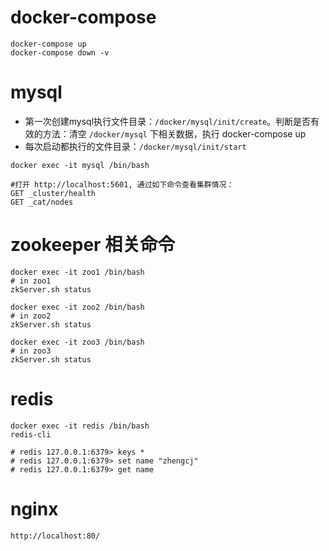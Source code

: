 # docker-compose
```
docker-compose up
docker-compose down -v
```

# mysql 
+ 第一次创建mysql执行文件目录：`/docker/mysql/init/create`。判断是否有效的方法：清空 `/docker/mysql` 下相关数据，执行 docker-compose up
+ 每次启动都执行的文件目录：`/docker/mysql/init/start`
 
```
docker exec -it mysql /bin/bash

#打开 http://localhost:5601, 通过如下命令查看集群情况：
GET _cluster/health
GET _cat/nodes
```

# zookeeper 相关命令
```
docker exec -it zoo1 /bin/bash
# in zoo1
zkServer.sh status

docker exec -it zoo2 /bin/bash
# in zoo2
zkServer.sh status

docker exec -it zoo3 /bin/bash
# in zoo3
zkServer.sh status
```

# redis
```
docker exec -it redis /bin/bash
redis-cli

# redis 127.0.0.1:6379> keys *
# redis 127.0.0.1:6379> set name "zhengcj"
# redis 127.0.0.1:6379> get name

```

# nginx
```
http://localhost:80/
```











